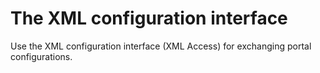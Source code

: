 # The XML configuration interface

Use the XML configuration interface \(XML Access\) for exchanging portal configurations.

